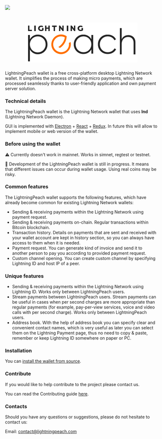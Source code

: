 <img src="https://circleci.com/gh/LightningPeach/lightning-peach-wallet/tree/master.svg?style=svg">

<h1 align="center">
  <img src="docs/peach_logo.png" alt="peach logo" />
</h1>

LightningPeach wallet is a free cross-platform desktop Lightning Network wallet. It simplifies the process of making micro payments, which are processed seamlessly thanks to user-friendly application and own payment server solution.

### Technical details
The LightningPeach wallet is the Lightning Network wallet that uses **lnd** (Lightning Network Daemon). 

GUI is implemented with [Electron](https://electronjs.org) + [React](https://reactjs.org) + [Redux](https://github.com/reactjs/redux). In future this will allow to implement mobile or web version of the wallet.

### Before using the wallet

:warning: Currently doesn't work in mainnet. Works in simnet, regtest or testnet. 

:construction: Development of the LightningPeach wallet is still in progress. It means that different issues can occur during wallet usage. Using real coins may be risky.

### Common features
The LightningPeach wallet supports the following features, which have already become common for existing Lightning Network wallets:

- Sending & receiving payments within the Lightning Network using payment request.
- Sending & receiving payments on-chain. Regular transactions within Bitcoin blockchain.
- Transaction history. Details on payments that are sent and received with your wallet account are kept in history section, so you can always have access to them when it is needed. 
- Payment request. You can generate kind of invoice and send it to another person to pay you according to provided payment request.
- Custom channel opening. You can create custom channel by specifying Lightning ID and host IP of a peer.

### Unique features
- Sending & receiving payments within the Lightning Network using Lightning ID. Works only between LightningPeach users.
- Stream payments between LightningPeach users. Stream payments can be useful in cases when per second charges are more appropriate than regular payments (for example, pay-per-view services, voice and video calls with per second charge). Works only between LightningPeach users.
- Address book. With the help of address book you can specify clear and convenient contact names, which is very useful as later you can select them on the Lightning Payment page, thus no need to copy & paste, remember or keep Lightning ID somewhere on paper or PC.

### Installation
You can [install the wallet from source](docs/installation.md).

### Contribute

If you would like to help contribute to the project please contact us.

You can read the Contributing guide [here](CONTRIBUTING.md). 

### Contacts

Should you have any questions or suggestions, please do not hesitate to contact us:

Email: contact@lightningpeach.com
